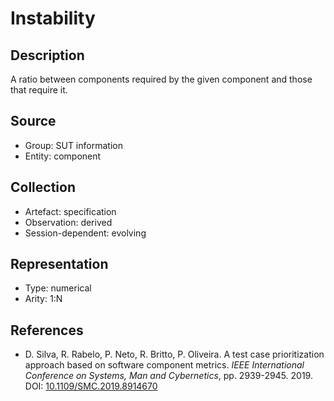 # Instability

## Description

A ratio between components required by the given component and those that require it.

## Source

* Group: SUT information
* Entity: component

## Collection

* Artefact: specification
* Observation: derived
* Session-dependent: evolving 

## Representation

* Type: numerical
* Arity: 1:N

## References

* D. Silva, R. Rabelo, P. Neto, R. Britto, P. Oliveira. A test case prioritization approach based on software component metrics. *IEEE International Conference on Systems, Man and Cybernetics*, pp. 2939-2945. 2019. DOI: [10.1109/SMC.2019.8914670](https://www.doi.org/10.1109/SMC.2019.8914670)
